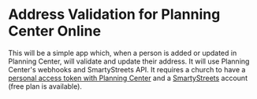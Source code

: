 # Address Validation for Planning Center Online

This will be a simple app which, when a person is added or updated in Planning Center, will validate and update their address. It will use Planning Center's webhooks and SmartyStreets API. It requires a church to have a [personal access token with Planning Center](https://api.planningcenteronline.com/oauth/applications) and a [SmartyStreets](http://smartystreets.com/) account (free plan is available).
